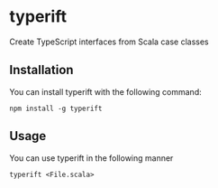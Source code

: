 # typerift

Create TypeScript interfaces from Scala case classes

## Installation

You can install typerift with the following command:

```
npm install -g typerift
```

## Usage

You can use typerift in the following manner


```
typerift <File.scala>
```